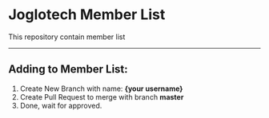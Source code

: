# Joglotech Member List

This repository contain member list

----
## Adding to Member List:
1. Create New Branch with name: **{your username}**
2. Create Pull Request to merge with branch **master**
3. Done, wait for approved.

